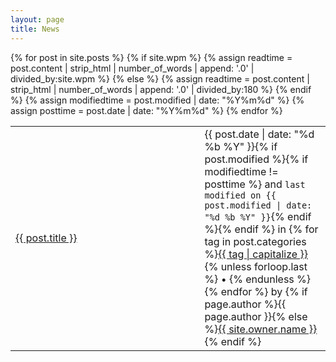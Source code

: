 ```yaml
---
layout: page
title: News
---
```


<table style="width:100%;">
<tbody>
{% for post in site.posts %}
{% if site.wpm %}
{% assign readtime = post.content | strip_html | number_of_words | append: '.0' | divided_by:site.wpm %}
{% else %}
{% assign readtime = post.content | strip_html | number_of_words | append: '.0' | divided_by:180 %}
{% endif %}
{% assign modifiedtime = post.modified | date: "%Y%m%d" %}
{% assign posttime = post.date | date: "%Y%m%d" %}
<tr>
<td style="width:60%;">
<a href="{{ site.url }}{{ post.url }}">{{ post.title }}</a>
</td>
<td style="width:40%;">
<time datetime="{{ post.date | date_to_xmlschema }}" class="post-time">{{ post.date | date: "%d %b %Y" }}</time>{% if post.modified %}{% if modifiedtime != posttime %} and <code>last modified on <time datetime="{{ post.modified | date: "%Y-%m-%d" }}" itemprop="dateModified">{{ post.modified | date: "%d %b %Y" }}</time></code>{% endif %}{% endif %}
in <span class="post-tags">{% for tag in post.categories %}<a href="{{ site.url }}/categories/index.html#{{ post.categories | cgi_encode }}" data-toggle="tooltip" title="Other posts from the {{ tag | capitalize }} category" rel="tag">{{ tag | capitalize }}</a>{% unless forloop.last %}&nbsp;&bull;&nbsp;{% endunless %}{% endfor %}</span> by <span itemprop="name" class="fn">{% if page.author %}{{ page.author }}{% else %}<a href="{{ site.url }}/about" title="About {{ site.owner.name }}" itemprop="url">{{ site.owner.name }}</a>{% endif %}</span>
</div>
</td>
{% endfor %}
<tbody>
<table>
